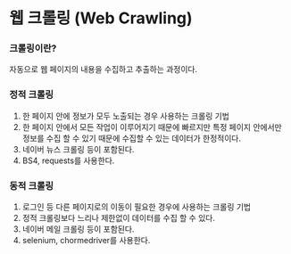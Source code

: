 # 웹 크롤링 (Web Crawling)

### 크롤링이란?
자동으로 웹 페이지의 내용을 수집하고 추출하는 과정이다.

### 정적 크롤링
1. 한 페이지 안에 정보가 모두 노출되는 경우 사용하는 크롤링 기법
2. 한 페이지 안에서 모든 작업이 이루어지기 때문에 빠르지만 특정 페이지 안에서만 정보를 수집 할 수 있기 때문에 수집할 수 있는 데이터가 한정적이다.
3. 네이버 뉴스 크롤링 등이 포함된다.
4. BS4, requests를 사용한다.

### 동적 크롤링
1. 로그인 등 다른 페이지로의 이동이 필요한 경우에 사용하는 크롤링 기법
2. 정적 크롤링보다 느리나 제한없이 데이터를 수집 할 수 있다.
3. 네이버 메일 크롤링 등이 포함된다.
4. selenium, chormedriver를 사용한다.